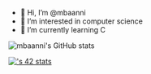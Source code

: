 - 👋 Hi, I’m @mbaanni
- 👀 I’m interested in computer science
- 🌱 I’m currently learning C


![mbaanni's GitHub stats](https://github-readme-stats.vercel.app/api?username=mbaanni&show_icons=true&theme=radical)


[![<username>'s 42 stats](https://badge.mediaplus.ma/binary/mbaanni)](https://github.com/mbaanni/badge42)
